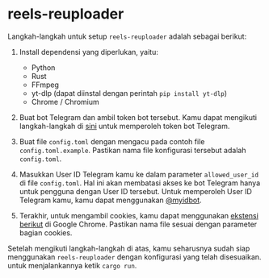 # reels-reuploader

Langkah-langkah untuk setup `reels-reuploader` adalah sebagai berikut:

1. Install dependensi yang diperlukan, yaitu:
   - Python
   - Rust
   - FFmpeg
   - yt-dlp (dapat diinstal dengan perintah `pip install yt-dlp`)
   - Chrome / Chromium

2. Buat bot Telegram dan ambil token bot tersebut. Kamu dapat mengikuti langkah-langkah di [sini](https://core.telegram.org/bots/tutorial#obtain-your-bot-token) untuk memperoleh token bot Telegram.

3. Buat file `config.toml` dengan mengacu pada contoh file `config.toml.example`. Pastikan nama file konfigurasi tersebut adalah `config.toml`.

4. Masukkan User ID Telegram kamu ke dalam parameter `allowed_user_id` di file `config.toml`. Hal ini akan membatasi akses ke bot Telegram hanya untuk pengguna dengan User ID tersebut. Untuk memperoleh User ID Telegram kamu, kamu dapat menggunakan [@myidbot](https://t.me/myidbot).

5. Terakhir, untuk mengambil cookies, kamu dapat menggunakan [ekstensi berikut](https://chrome.google.com/webstore/detail/%E3%82%AF%E3%83%83%E3%82%AD%E3%83%BCjson%E3%83%95%E3%82%A1%E3%82%A4%E3%83%AB%E5%87%BA%E5%8A%9B-for-puppet/nmckokihipjgplolmcmjakknndddifde) di Google Chrome. Pastikan nama file sesuai dengan parameter bagian cookies.

Setelah mengikuti langkah-langkah di atas, kamu seharusnya sudah siap menggunakan `reels-reuploader` dengan konfigurasi yang telah disesuaikan. untuk menjalankannya ketik `cargo run`.
